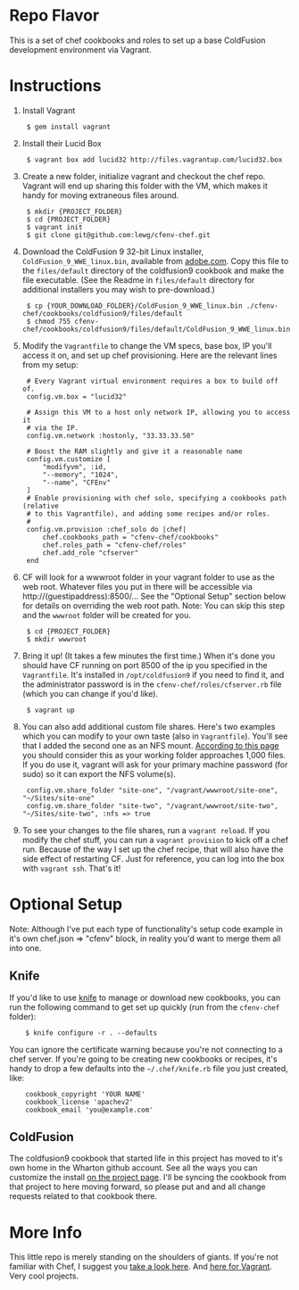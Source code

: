 Repo Flavor
===========

This is a set of chef cookbooks and roles to set up a base ColdFusion development environment via Vagrant. 

Instructions
============
1. Install Vagrant

		$ gem install vagrant

1. Install their Lucid Box

		$ vagrant box add lucid32 http://files.vagrantup.com/lucid32.box

1. Create a new folder, initialize vagrant and checkout the chef repo. Vagrant will end up sharing this folder with the VM, which makes it handy for moving extraneous files around. 

		$ mkdir {PROJECT_FOLDER}
		$ cd {PROJECT_FOLDER}
		$ vagrant init
		$ git clone git@github.com:lewg/cfenv-chef.git
		
1. Download the ColdFusion 9 32-bit Linux installer, `ColdFusion_9_WWE_linux.bin`, available from [adobe.com](http://www.adobe.com/products/coldfusion-developer.html). Copy this file to the `files/default` directory of the coldfusion9 cookbook and make the file executable. (See the Readme in `files/default` directory for additional installers you may wish to pre-download.)

		$ cp {YOUR_DOWNLOAD_FOLDER}/ColdFusion_9_WWE_linux.bin ./cfenv-chef/cookbooks/coldfusion9/files/default
		$ chmod 755 cfenv-chef/cookbooks/coldfusion9/files/default/ColdFusion_9_WWE_linux.bin
		
1. Modify the `Vagrantfile` to change the VM specs, base box, IP you'll access it on, and set up chef provisioning. Here are the relevant lines from my setup:

		# Every Vagrant virtual environment requires a box to build off of.
		config.vm.box = "lucid32"

		# Assign this VM to a host only network IP, allowing you to access it
		# via the IP.
		config.vm.network :hostonly, "33.33.33.50"

		# Boost the RAM slightly and give it a reasonable name
		config.vm.customize [
    		"modifyvm", :id, 
    		"--memory", "1024",
    		"--name", "CFEnv"
  		]
		# Enable provisioning with chef solo, specifying a cookbooks path (relative
		# to this Vagrantfile), and adding some recipes and/or roles.
		#
		config.vm.provision :chef_solo do |chef|
			chef.cookbooks_path = "cfenv-chef/cookbooks"
			chef.roles_path = "cfenv-chef/roles"
			chef.add_role "cfserver"
		end

1. CF will look for a wwwroot folder in your vagrant folder to use as the web root. Whatever files you put in there will be accessible via http://(guestipaddress):8500/... See the "Optional Setup" section below for details on overriding the web root path. Note: You can skip this step and the `wwwroot` folder will be created for you.

		$ cd {PROJECT_FOLDER}
		$ mkdir wwwroot

1. Bring it up! (It takes a few minutes the first time.) When it's done you should have CF running on port 8500 of the ip you specified in the `Vagrantfile`. It's installed in `/opt/coldfusion9` if you need to find it, and the administrator password is in the `cfenv-chef/roles/cfserver.rb` file (which you can change if you'd like). 

		$ vagrant up

1. You can also add additional custom file shares. Here's two examples which you can modify to your own taste (also in `Vagrantfile`). You'll see that I added the second one as an NFS mount. [According to this page](http://vagrantup.com/docs/nfs.html) you should consider this as your working folder approaches 1,000 files. If you do use it, vagrant will ask for your primary machine password (for sudo) so it can export the NFS volume(s). 

		config.vm.share_folder "site-one", "/vagrant/wwwroot/site-one", "~/Sites/site-one"
		config.vm.share_folder "site-two", "/vagrant/wwwroot/site-two", "~/Sites/site-two", :nfs => true
		
1. To see your changes to the file shares, run a `vagrant reload`. If you modify the chef stuff, you can run a `vagrant provision` to kick off a chef run. Because of the way I set up the chef recipe, that will also have the side effect of restarting CF. Just for reference, you can log into the box with `vagrant ssh`. That's it!

Optional Setup
==============

Note: Although I've put each type of functionality's setup code example in it's own chef.json => "cfenv" block, in reality you'd want to merge them all into one.

Knife
-----

If you'd like to use [knife](http://wiki.opscode.com/display/chef/Knife) to manage or download new cookbooks, you can run the following command to get set up quickly (run from the `cfenv-chef` folder):

		$ knife configure -r . --defaults
		
You can ignore the certificate warning because you're not connecting to a chef server. If you're going to be creating new cookbooks or recipes, it's handy to drop a few defaults into the `~/.chef/knife.rb` file you just created, like:

		cookbook_copyright 'YOUR NAME'
		cookbook_license 'apachev2'
		cookbook_email 'you@example.com'


ColdFusion
----------

The coldfusion9 cookbook that started life in this project has moved to it's own home in the Wharton github account. See all the ways you can customize the install [on the project page](https://github.com/wharton/chef-coldfusion9). I'll be syncing the cookbook from that project to here moving forward, so please put and and all change requests related to that cookbook there. 


More Info
=========

This little repo is merely standing on the shoulders of giants. If you're not familiar with Chef, I suggest you [take a look here](http://community.opscode.com/). And [here for Vagrant](http://vagrantup.com/). Very cool projects.
